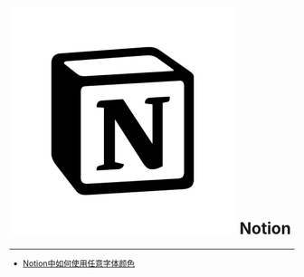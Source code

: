 # ![Notion](./images/logo.png ":size=100") Notion

---

- [Notion中如何使用任意字体颜色](/repository/Tools/Notion/Notion中如何使用任意字体颜色.md#notion中如何使用任意字体颜色)
